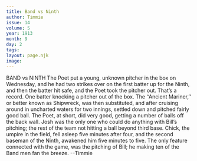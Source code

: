 ```yaml
---
title: Band vs Ninth
author: Timmie
issue: 14
volume: 5
year: 1913
month: 9
day: 2
tags:
layout: page.njk
image:
---
```

BAND vs NINTH    The Poet put a young, unknown pitcher in the box on Wednesday, and he had two strikes over on the first batter up for the Ninth, and then the batter hit safe, and the Poet took the pitcher out. That’s a record. One batter knocking a pitcher out of the box. The ‘‘Ancient Mariner,’’ or better known as Shipwreck, was then substituted, and after cruising around in uncharted waters for two innings, settled down and pitched fairly good ball. The Poet, at short, did very good, getting a number of balls off the back wall. Josh was the only one who could do anything with Bill’s pitching; the rest of the team not hitting a ball beyond third base. Chick, the umpire in the field, fell asleep five minutes after four, and the second baseman of the Ninth, awakened him five minutes to five. The only feature connected with the game, was the pitching of Bill; he making ten of the Band men fan the breeze. --Timmie


